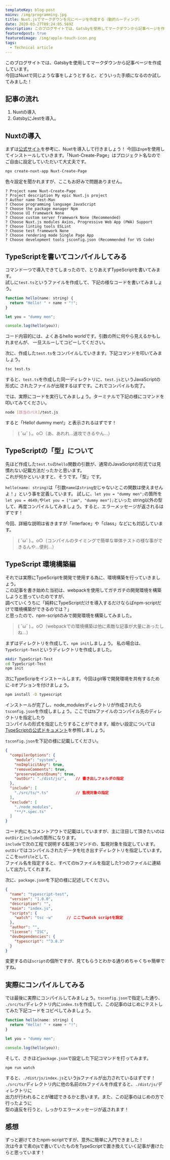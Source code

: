 ```yaml
---
templateKey: blog-post
mainv: /img/programming.jpg
title: Nuxt.jsでマークダウンを元にページを作成する（動的ルーティング）
date: 2020-03-27T09:24:05.569Z
description: このブログサイトでは、Gatsbyを使用してマークダウンから記事ページを作成しています。今回はNuxtで同じような事をしようとすると、どういった手順になるのか試してみました！
featuredpost: true
featuredimage: /img/apple-touch-icon.png
tags:
  - Technical article
---
```


このブログサイトでは、Gatsbyを使用してマークダウンから記事ページを作成しています。<br>
今回はNuxtで同じような事をしようとすると、どういった手順になるのか試してみました！

## 記事の流れ
1. Nuxtの導入
2. GatsbyにJestを導入。

## Nuxtの導入
まずは[公式サイト](https://ja.nuxtjs.org/guide/installation/)を参考に、Nuxtを導入して行きましょう！
今回は`npm`を使用してインストールしていきます。「Nuxt-Create-Page」はプロジェクト名なのでご自由に設定していただいて大丈夫です。

```bash
npx create-nuxt-app Nuxt-Create-Page
```

色々設定を聞かれますが、ここもお好みで問題ありません。
```
? Project name Nuxt-Create-Page
? Project description My epic Nuxt.js project
? Author name Test-Man
? Choose programming language JavaScript
? Choose the package manager Npm
? Choose UI framework None
? Choose custom server framework None (Recommended)
? Choose Nuxt.js modules Axios, Progressive Web App (PWA) Support
? Choose linting tools ESLint
? Choose test framework None
? Choose rendering mode Single Page App
? Choose development tools jsconfig.json (Recommended for VS Code)
```

## TypeScriptを書いてコンパイルしてみる
コマンド一つで導入できてしまったので、とりあえずTypeScriptを書いてみます。<br>
試しに`test.ts`というファイルを作成して、下記の様なコードを書いてみましょう。

```javascript
function hello(name: string) {
  return "Hello! " + name + "!";
}

let you = "dummy men";

console.log(hello(you));
```
コード内容的には、よくあるhello worldです。引数の所に何やら見えるかもしれませんが、
一旦スルーしてコピーしてください。

次に、作成した`test.ts`をコンパイルしていきます。下記コマンドを叩いてみましょう。
```bash
tsc test.ts
```
すると、`test.ts`を作成した同一ディレクトリに、`test.js`というJavaScriptの形式に
されたファイルが出現するはずです。これでコンパイルも完了。

では、実際にコードを実行してみましょう。ターミナルで下記の様にコマンドを叩いてみてください。
```bash
node [該当のパス]/test.js
```

すると「Hello! dummy men!」と表示されるはずです！
>( ˘ω˘ ).。o○（あ、あれれ…速攻できるやん…）

## TypeScriptの「型」について
先ほど作成した`test.ts`の`hello`関数の引数が、通常のJavaScriptの形式では見慣れない記載方法だったかと思います。<br>
これが何かといいますと、そうです。「型」です。

`hello(name: string)`は「引数`name`は`string型`じゃないとこの関数は使えませんよ！」という事を定義しています。
試しに、`let you = "dummy men";`の箇所を`let you = 4649;`や`let you = ["iam", "dummy men"];`といった
string以外の型して、再度コンパイルしてみましょう。すると、エラーメッセージが返されるはずです！

今回、詳細な説明は省きますが「interface」や「class」などにも対応しています。
>( ˘ω˘ ).。o○（コンパイルのタイミングで簡単な単体テストの様な事ができるんや…便利…）

## TypeScript 環境構築編

それでは実際にTypeScriptを開発で使用する為に、環境構築を行っていきましょう。<br>
この記事を書き始めた当初は、webpackを使用してガチガチの開発環境を構築しようと思っていたのですが、<br>
調べていくうちに「純粋にTypeScriptだけを導入するだけならばnpm-scriptだけで環境構築ができるのでは？」<br>
と思ったので、npm-scriptのみで開発環境を構築してみました。

> ( ˘ω˘ ).。o○（webpackでの環境構築は他に素敵な記事が大量にあったしね…）

まずはディレクトリを作成して、`npm init`しましょう。
私の場合は、`TypeScript-Test`というディレクトリを作成しました。
```bash
mkdir TypeScript-Test
cd TypeScript-Test
npm init
```

次にTypeScripをインストールします。今回はgit等で開発環境を共有するために`-D`オプションを付けましょう。
```bash
npm install -D typescript
```

インストールが完了し、node_modulesディレクトリが作成されたら<br>
`tsconfig.json`を作成しましょう。ここではtsファイルのコンパイル先のディレクトリを指定したり<br>
コンパイルの形式を指定したりすることができます。細かい設定については[TypeScriptの公式ドキュメント](https://www.typescriptlang.org/docs/handbook/tsconfig-json.html)を参照しましょう。<br>

`tsconfig.json`を下記の様に記載してください。
```json
{
  "compilerOptions": {
    "module": "system",
    "noImplicitAny": true,
    "removeComments": true,
    "preserveConstEnums": true,
    "outDir": "./dist/js/",    // 書き出しフォルダの指定
  },
  "include": [
    "./src/ts/*.ts"            // 監視対象の指定
  ],
  "exclude": [
    "./node_modules",
    "**/*.spec.ts"
  ]
}
```
コード内にもコメントアウトで記載はしていますが、主に注目して頂きたいのは`outDir`と`include`の箇所になります。<br>
`include`で次の工程で説明する監視コマンドの、監視対象を指定しています。<br>
`outDir`ではコンパイルされたデータを吐き出すディレクトリを指定しています。ここを`outFile`として、<br>
ファイル名を指定すると、すべてのtsファイルを指定した1つのファイルに連結して出力してくれます。

次に、`package.json`を下記の様に記述してください。
```json
{
  "name": "typescript-test",
  "version": "1.0.0",
  "description": "",
  "main": "index.js",
  "scripts": {
    "watch": "tsc -w"      // ここでwatch scriptを設定
  },
  "author": "",
  "license": "ISC",
  "devDependencies": {
    "typescript": "^3.8.3"
  }
}
```
変更するのは`script`の個所ですが、見てもらうとわかる通りめちゃくちゃ簡単ですね。

## 実際にコンパイルしてみる
では最後に実際にコンパイルしてみましょう。`tsconfig.json`で指定した通り、
`./src/ts/`ディレクトリ内に`index.ts`を作成して、この記事のはじめにテストしてみた下記コードをコピペしてみましょう。
```js
function hello(name: string) {
  return "Hello! " + name + "!";
}

let you = "dummy men";

console.log(hello(you));
```
そして、さきほど`package.json`で設定した下記コマンドを打ってみます。
```
npm run watch
```

すると、`./dist/js/index.js`というjsファイルが出力されているはずです！<br>
`./src/ts/`ディレクトリ内に他の名前のtsファイルを作成すると、`./dist/js/`ディレクトリに<br>
出力が行われることが確認できるかと思います。また、この記事のはじめの方で行ったように<br>
型の違反を行うと、しっかりエラーメッセージが返されます！

## 感想
ずっと避けてきたnpm-scriptですが、意外に簡単に入門できました！<br>
次は今まで素のjsで書いていたものをTypeScriptで置き換えていく記事が書けたらと思っています！